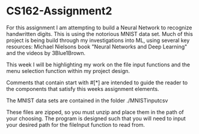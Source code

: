 # CS162-Assignment2

For this assignment I am attempting to build a Neural Network to recognize handwritten digits.
This is using the notorious MNIST data set. Much of this project is being build through my 
investigations into ML, using several key resources: Michael Nielsons book "Neural Networks
and Deep Learning" and the videos by 3Blue1Brown.

This week I will be highlighting my work on the file input functions and the menu selection
function within my project design.

Comments that contain start with #[*] are intended to guide the reader to the components that
satisfy this weeks assignment elements.

The MNIST data sets are contained in the folder ./MNISTinputcsv

These files are zipped, so you must unzip and place them in the path of your choosing. The program
is designed such that you will need to input your desired path for the fileInput function to read
from.